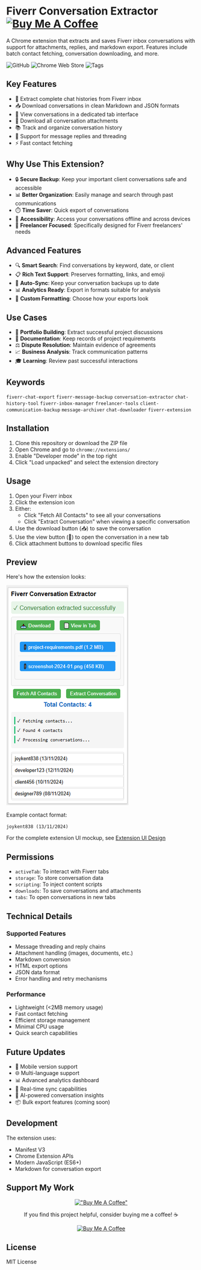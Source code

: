 # Fiverr Conversation Extractor &nbsp;&nbsp; [![Buy Me A Coffee](https://img.shields.io/badge/Buy%20Me%20a%20Coffee-☕-orange?style=for-the-badge)](https://www.buymeacoffee.com/ianwaithaka)

A Chrome extension that extracts and saves Fiverr inbox conversations with support for attachments, replies, and markdown export. Features include batch contact fetching, conversation downloading, and more.

![GitHub](https://img.shields.io/github/license/royal-crisis/fiverr-conversation-extractor)
![Chrome Web Store](https://img.shields.io/badge/Platform-Chrome-green)
![Tags](https://img.shields.io/badge/Tags-Chat%20Export%20%7C%20Message%20Backup%20%7C%20Conversation%20History-blue)

## Key Features

- 💬 Extract complete chat histories from Fiverr inbox
- 📥 Download conversations in clean Markdown and JSON formats
- 📱 View conversations in a dedicated tab interface
- 📎 Download all conversation attachments
- 📚 Track and organize conversation history
- 💌 Support for message replies and threading
- ⚡ Fast contact fetching

## Why Use This Extension?

- 🔒 **Secure Backup**: Keep your important client conversations safe and accessible
- 📊 **Better Organization**: Easily manage and search through past communications
- ⏱️ **Time Saver**: Quick export of conversations
- 📱 **Accessibility**: Access your conversations offline and across devices
- 🎯 **Freelancer Focused**: Specifically designed for Fiverr freelancers' needs

## Advanced Features

- 🔍 **Smart Search**: Find conversations by keyword, date, or client
- 📋 **Rich Text Support**: Preserves formatting, links, and emoji
- 🔄 **Auto-Sync**: Keep your conversation backups up to date
- 📊 **Analytics Ready**: Export in formats suitable for analysis
- 🎨 **Custom Formatting**: Choose how your exports look

## Use Cases

- 💼 **Portfolio Building**: Extract successful project discussions
- 📝 **Documentation**: Keep records of project requirements
- ⚖️ **Dispute Resolution**: Maintain evidence of agreements
- 📈 **Business Analysis**: Track communication patterns
- 🎓 **Learning**: Review past successful interactions

## Keywords
`fiverr-chat-export` `fiverr-message-backup` `conversation-extractor` `chat-history-tool` `fiverr-inbox-manager` `freelancer-tools` `client-communication-backup` `message-archiver` `chat-downloader` `fiverr-extension`

## Installation

1. Clone this repository or download the ZIP file
2. Open Chrome and go to `chrome://extensions/`
3. Enable "Developer mode" in the top right
4. Click "Load unpacked" and select the extension directory

## Usage

1. Open your Fiverr inbox
2. Click the extension icon
3. Either:
   - Click "Fetch All Contacts" to see all your conversations
   - Click "Extract Conversation" when viewing a specific conversation
4. Use the download button (📥) to save the conversation
5. Use the view button (📄) to open the conversation in a new tab
6. Click attachment buttons to download specific files

## Preview

Here's how the extension looks:

![Extension Preview](images/extension-preview.png)

Example contact format:
```
joykent838 (13/11/2024)
```

For the complete extension UI mockup, see [Extension UI Design](docs/final-popup-mockup.html)

## Permissions

- `activeTab`: To interact with Fiverr tabs
- `storage`: To store conversation data
- `scripting`: To inject content scripts
- `downloads`: To save conversations and attachments
- `tabs`: To open conversations in new tabs

## Technical Details

### Supported Features
- Message threading and reply chains
- Attachment handling (images, documents, etc.)
- Markdown conversion
- HTML export options
- JSON data format
- Error handling and retry mechanisms

### Performance
- Lightweight (<2MB memory usage)
- Fast contact fetching
- Efficient storage management
- Minimal CPU usage
- Quick search capabilities

## Future Updates

- 📱 Mobile version support
- 🌐 Multi-language support
- 📊 Advanced analytics dashboard
- 🔄 Real-time sync capabilities
- 🤖 AI-powered conversation insights
- 📦 Bulk export features (coming soon)

## Development

The extension uses:
- Manifest V3
- Chrome Extension APIs
- Modern JavaScript (ES6+)
- Markdown for conversation export

## Support My Work

<div align="center">
  
  [!["Buy Me A Coffee"](https://img.shields.io/badge/Buy_Me_A_Coffee-FFDD00?style=for-the-badge&logo=buy-me-a-coffee&logoColor=black)](https://www.buymeacoffee.com/ianwaithaka)
  
  <p>If you find this project helpful, consider buying me a coffee! ☕️</p>
  
  <a href="https://www.buymeacoffee.com/ianwaithaka">
    <img src="https://cdn.buymeacoffee.com/buttons/v2/default-yellow.png" alt="Buy Me A Coffee" width="200">
  </a>
</div>

## License

MIT License
